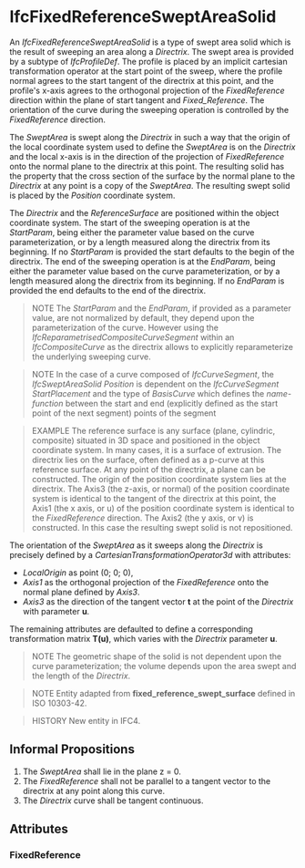 # IfcFixedReferenceSweptAreaSolid

An _IfcFixedReferenceSweptAreaSolid_ is a type of swept area solid which is the result of sweeping an area along a _Directrix_. The swept area is provided by a subtype of _IfcProfileDef_. The profile is placed by an implicit cartesian transformation operator at the start point of the sweep, where the profile normal agrees to the start tangent of the directrix at this point, and the profile's x-axis agrees to the orthogonal projection of the _FixedReference_ direction within the plane of start tangent and _Fixed_Reference_. The orientation of the curve during the sweeping operation is controlled by the _FixedReference_ direction.

The _SweptArea_ is swept along the _Directrix_ in such a way that the origin of the local coordinate system used to define the _SweptArea_ is on the _Directrix_ and the local x-axis is in the direction of the projection of _FixedReference_ onto the normal plane to the directrix at this point. The resulting solid has the property that the cross section of the surface by the normal plane to the _Directrix_ at any point is a copy of the _SweptArea_. The resulting swept solid is placed by the _Position_ coordinate system.

The _Directrix_ and the _ReferenceSurface_ are positioned within the object coordinate system. The start of the sweeping operation is at the _StartParam_, being either the parameter value based on the curve parameterization, or by a length measured along the directrix from its beginning. If no _StartParam_ is provided the start defaults to the begin of the directrix. The end of the sweeping operation is at the _EndParam_, being either the parameter value based on the curve parameterization, or by a length measured along the directrix from its beginning. If no _EndParam_ is provided the end defaults to the end of the directrix.

> NOTE  The _StartParam_ and the _EndParam_, if provided as a parameter value, are not normalized by default, they depend upon the parameterization of the curve. However using the _IfcReparametrisedCompositeCurveSegment_ within an _IfcCompositeCurve_ as the directrix allows to explicitly reparameterize the underlying sweeping curve.

> NOTE  In the case of a curve composed of _IfcCurveSegment_, the _IfcSweptAreaSolid_ _Position_ is dependent on the _IfcCurveSegment_ _StartPlacement_ and the type of _BasisCurve_ which defines the _name-function_  between the start and end (explicitly defined as the start point of the next segment) points of the segment

> EXAMPLE  The reference surface is any surface (plane, cylindric, composite) situated in 3D space and positioned in the object coordinate system. In many cases, it is a surface of extrusion. The directrix lies on the surface, often defined as a p-curve at this reference surface. At any point of the directrix, a plane can be constructed. The origin of the position coordinate system lies at the directrix. The Axis3 (the z-axis, or normal) of the position coordinate system is identical to the tangent of the directrix at this point, the Axis1 (the x axis, or u) of the position coordinate system is identical to the _FixedReference_ direction. The Axis2 (the y axis, or v) is constructed. In this case the resulting swept solid is not repositioned.

The orientation of the _SweptArea_ as it sweeps along the _Directrix_ is precisely defined by a _CartesianTransformationOperator3d_ with attributes:

* _LocalOrigin_ as point (0; 0; 0),
* _Axis1_ as the orthogonal projection of the _FixedReference_ onto the normal plane defined by _Axis3_.
* _Axis3_ as the direction of the tangent vector **t** at the point of the _Directrix_ with parameter **u**.

The remaining attributes are defaulted to define a corresponding transformation matrix **T(u)**, which varies with the _Directrix_ parameter **u**.

> NOTE  The geometric shape of the solid is not dependent upon the curve parameterization; the volume depends upon the area swept and the length of the _Directrix_.

> NOTE  Entity adapted from **fixed_reference_swept_surface** defined in ISO 10303-42.

> HISTORY  New entity in IFC4.

## Informal Propositions

1. The _SweptArea_ shall lie in the plane z = 0.
2. The _FixedReference_ shall not be parallel to a tangent vector to the directrix at any point along this curve.
3. The _Directrix_ curve shall be tangent continuous.

## Attributes

### FixedReference

